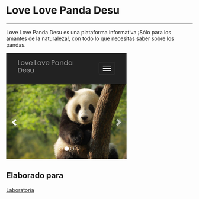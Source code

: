 # **Love Love Panda Desu**
----

Love Love Panda Desu es una plataforma informativa ¡Sólo para los amantes de la naturaleza!, con todo lo que necesitas saber sobre los pandas. 


![panda-preview](assets/images/preview-img.png)

## Elaborado para

[Laboratoria](http://www.laboratoria.la/)



